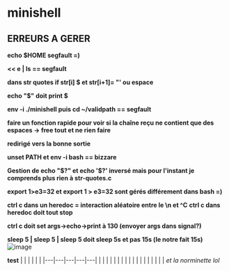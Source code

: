 # minishell

## ERREURS A GERER

**echo $HOME segfault =)**

**<< e | ls == segfault**

**dans str quotes if str[i] $ et str[i+1]= "' ou espace**

**echo "$" doit print $**

**env -i ./minishell puis cd ~/validpath == segfault**

**faire un fonction rapide pour voir si la chaîne reçu ne contient que des espaces -> free tout et ne rien faire**

**redirigé vers la bonne sortie**

**unset PATH et env -i bash == bizzare**

**Gestion de echo "$?" et echo '$?' inversé mais pour l'instant je comprends plus rien à str-quotes.c**

**export 1>e3=32 et export 1 > e3=32 sont gérés différement dans bash =)**

**ctrl c dans un heredoc = interaction aléatoire entre le \n et ^C**
**ctrl c dans heredoc doit tout stop**

**ctrl c doit set args->echo->print à 130 (envoyer args dans signal?)**

**sleep 5 | sleep 5 | sleep 5 doit sleep 5s et pas 15s (le notre fait 15s)** 
![image](https://cdn.discordapp.com/attachments/856902451403423745/969613000052994068/unknown.png)

**test**
|   |   |   |   |   |
|---|---|---|---|---|
|   |   |   |   |   |
|   |   |   |   |   |
|   |   |   |   |   |
_et la norminette lol_
